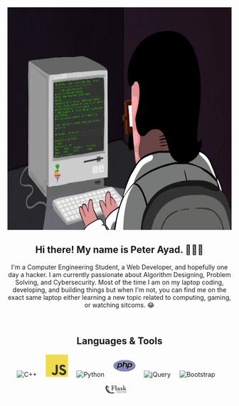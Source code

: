 <img height="500" src="https://raw.githubusercontent.com/PeterAyad/PeterAyad/main/programming.gif">

</br>

<h2 align="center">Hi there! My name is Peter Ayad. 👋🏻🤓</h2>
<p align="center"> I'm a Computer Engineering Student, a Web Developer, and hopefully one day a hacker. 
I am currently passionate about Algorithm Designing, Problem Solving, and Cybersecurity.
Most of the time I am on my laptop coding, developing, and building things but when I'm not, you can find me on the exact same laptop either learning a new topic related to computing, gaming, or watching sitcoms. 😂</p>

</br>

<h2 align="center">Languages & Tools</h2>
<div align="center">
<img alt="C++" height="50" src="https://img.icons8.com/color/48/000000/c-plus-plus-logo.png"> &nbsp; &nbsp;
<img alt="JavaScript"  height="50" src="https://raw.githubusercontent.com/github/explore/80688e429a7d4ef2fca1e82350fe8e3517d3494d/topics/javascript/javascript.png">   &nbsp; &nbsp;
<img alt="Python"  height="50" src="https://img.icons8.com/color/48/000000/python.png"> &nbsp; &nbsp;
<img alt="Php"  height="50" src="https://raw.githubusercontent.com/github/explore/ccc16358ac4530c6a69b1b80c7223cd2744dea83/topics/php/php.png"> &nbsp; &nbsp;
<img alt="jQuery"  height="50" src="https://img.icons8.com/ios-filled/50/000000/jquery.png"> &nbsp; &nbsp;
<img alt="Bootstrap"  height="50" src="https://img.icons8.com/color/48/000000/bootstrap.png"> &nbsp; &nbsp;
<img alt="Flask"  height="50" src="https://raw.githubusercontent.com/github/explore/80688e429a7d4ef2fca1e82350fe8e3517d3494d/topics/flask/flask.png"> &nbsp; &nbsp;
</div>  

